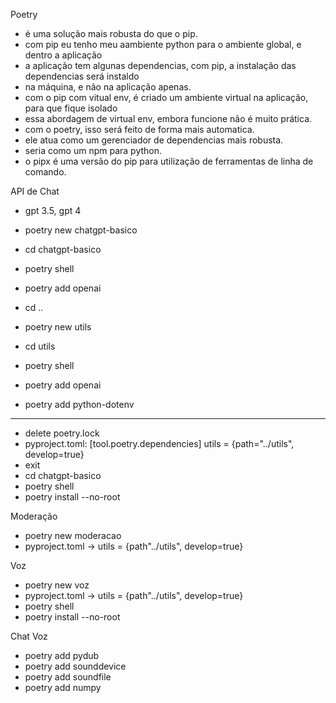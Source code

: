 Poetry
 - é uma solução mais robusta do que o pip.
 - com pip eu tenho meu aambiente python para o ambiente global, e dentro a aplicação
 - a aplicação tem algunas dependencias, com pip, a instalação das dependencias será instaldo
 - na máquina, e não na aplicação apenas.
 - com o pip com vitual env, é criado um ambiente virtual na aplicação, para que fique isolado
 - essa abordagem de virtual env, embora funcione não é muito prática.
 - com o poetry, isso será feito de forma mais automatica.
 - ele atua como um gerenciador de dependencias mais robusta.
 - seria como um npm para python.
 - o pipx é uma versão do pip para utilização de ferramentas de linha de comando.

API de Chat
 - gpt 3.5, gpt 4
 - poetry new chatgpt-basico
 - cd chatgpt-basico
 - poetry shell
 - poetry add openai

 - cd ..
 - poetry new utils
 - cd utils
 - poetry shell
 - poetry add openai
 - poetry add python-dotenv
 - ---------
 - delete poetry.lock
 - pyproject.toml:
    [tool.poetry.dependencies]
    utils = {path="../utils", develop=true}
 - exit
 - cd chatgpt-basico
 - poetry shell
 - poetry install --no-root

 Moderação
  - poetry new moderacao
  - pyproject.toml -> utils = {path"../utils", develop=true}

Voz
 - poetry new voz
 - pyproject.toml -> utils = {path"../utils", develop=true}
 - poetry shell
 - poetry install --no-root

Chat Voz
 - poetry add pydub
 - poetry add sounddevice
 - poetry add soundfile
 - poetry add numpy